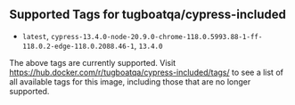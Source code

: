 ## Supported Tags for tugboatqa/cypress-included

* `latest`, `cypress-13.4.0-node-20.9.0-chrome-118.0.5993.88-1-ff-118.0.2-edge-118.0.2088.46-1`, `13.4.0`

The above tags are currently supported. Visit https://hub.docker.com/r/tugboatqa/cypress-included/tags/ to see a list of all available tags for this image, including those that are no longer supported.
